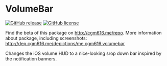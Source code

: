 # VolumeBar
[![GitHub release](https://img.shields.io/github/release/cgm616/VolumeBar.svg?style=flat-square)](https://github.com/cgm616/VolumeBar/releases) [![GitHub license](https://img.shields.io/github/license/cgm616/volumebar.svg?style=flat-square)](https://github.com/cgm616/VolumeBar/blob/master/LICENSE.md)

Find the beta of this package on http://cgm616.me/repo. More information about package, including screenshots: http://dep.cgm616.me/depictions/me.cgm616.volumebar

Changes the iOS volume HUD to a nice-looking srop down bar inspired by the notification banners.
